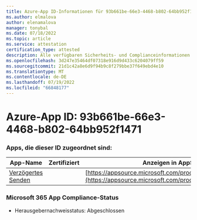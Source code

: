 ```yaml
---
title: Azure-App ID-Informationen für 93b661be-66e3-4468-b802-64bb952f1471
ms.author: elmalova
author: elenamalova
manager: tonybal
ms.date: 07/18/2022
ms.topic: article
ms.service: attestation
certification_type: attested
description: Alle verfügbaren Sicherheits- und Complianceinformationen für 93b661be-66e3-4468-b802-64bb952f1471.
ms.openlocfilehash: 3d247e35464df07318e916d9d433c6204079ff59
ms.sourcegitcommit: 21d1c42a8e6d9f94b9c8f279bbe37f649ebd4e10
ms.translationtype: MT
ms.contentlocale: de-DE
ms.lasthandoff: 07/19/2022
ms.locfileid: "66848177"
---
```

# <a name="azure-app-id-93b661be-66e3-4468-b802-64bb952f1471"></a>Azure-App ID: 93b661be-66e3-4468-b802-64bb952f1471


### <a name="apps-associated-with-this-id"></a>Apps, die dieser ID zugeordnet sind:
| **App-Name** | **Zertifiziert** | **Anzeigen in AppSource** |
|--------------|---------------|-----------------------|
| [Verzögertes Senden](../forward/WA200004301.md) |  | [https://appsource.microsoft.com/product/office/WA200004301](https://appsource.microsoft.com/product/office/WA200004301) |

### <a name="microsoft-365-app-compliance-status"></a>Microsoft 365 App Compliance-Status
- Herausgebernachweisstatus: Abgeschlossen
